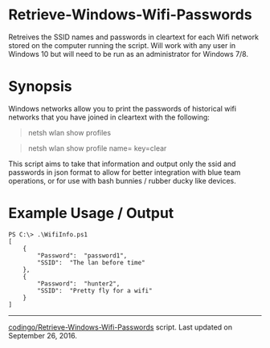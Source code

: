 # Retrieve-Windows-Wifi-Passwords
Retreives the SSID names and passwords in cleartext for each Wifi network stored on the computer running the script. Will work with any user in Windows 10 but will need to be run as an administrator for Windows 7/8.


# Synopsis

Windows networks allow you to print the passwords of historical wifi networks that you have joined in cleartext with the following:

> netsh wlan show profiles

> netsh wlan show profile name=<profile> key=clear

This script aims to  take that information and output only the ssid and passwords in json format to allow for better integration with blue team operations, or for use with bash bunnies / rubber ducky like devices.

# Example Usage / Output
```
PS C:\> .\WifiInfo.ps1
[
    {
        "Password":  "password1",
        "SSID":  "The lan before time"
    },
    {
        "Password":  "hunter2",
        "SSID":  "Pretty fly for a wifi"
    }
]
```

---
[codingo/Retrieve-Windows-Wifi-Passwords](https://github.com/codingo/Retrieve-Windows-Wifi-Passwords) script. Last updated on September 26, 2016.
